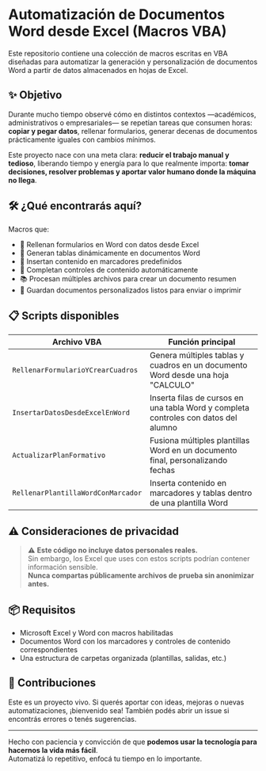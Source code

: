 # Automatización de Documentos Word desde Excel (Macros VBA)

Este repositorio contiene una colección de macros escritas en VBA diseñadas para automatizar la generación y personalización de documentos Word a partir de datos almacenados en hojas de Excel.

## ✨ Objetivo

Durante mucho tiempo observé cómo en distintos contextos —académicos, administrativos o empresariales— se repetían tareas que consumen horas: **copiar y pegar datos**, rellenar formularios, generar decenas de documentos prácticamente iguales con cambios mínimos.

Este proyecto nace con una meta clara: **reducir el trabajo manual y tedioso**, liberando tiempo y energía para lo que realmente importa: **tomar decisiones, resolver problemas y aportar valor humano donde la máquina no llega**.

## 🛠️ ¿Qué encontrarás aquí?

Macros que:

- 📄 Rellenan formularios en Word con datos desde Excel
- 🧮 Generan tablas dinámicamente en documentos Word
- 🧾 Insertan contenido en marcadores predefinidos
- 🧠 Completan controles de contenido automáticamente
- 📚 Procesan múltiples archivos para crear un documento resumen
- 📂 Guardan documentos personalizados listos para enviar o imprimir

## 📋 Scripts disponibles

| Archivo VBA                        | Función principal                                                                 |
|-----------------------------------|------------------------------------------------------------------------------------|
| `RellenarFormularioYCrearCuadros` | Genera múltiples tablas y cuadros en un documento Word desde una hoja "CALCULO"   |
| `InsertarDatosDesdeExcelEnWord`  | Inserta filas de cursos en una tabla Word y completa controles con datos del alumno |
| `ActualizarPlanFormativo`        | Fusiona múltiples plantillas Word en un documento final, personalizando fechas    |
| `RellenarPlantillaWordConMarcador` | Inserta contenido en marcadores y tablas dentro de una plantilla Word             |

## ⚠️ Consideraciones de privacidad

> ⚠️ **Este código no incluye datos personales reales.**  
> Sin embargo, los Excel que uses con estos scripts podrían contener información sensible.  
> **Nunca compartas públicamente archivos de prueba sin anonimizar antes.**

## 📦 Requisitos

- Microsoft Excel y Word con macros habilitadas
- Documentos Word con los marcadores y controles de contenido correspondientes
- Una estructura de carpetas organizada (plantillas, salidas, etc.)

## 🙌 Contribuciones

Este es un proyecto vivo. Si querés aportar con ideas, mejoras o nuevas automatizaciones, ¡bienvenido sea! También podés abrir un issue si encontrás errores o tenés sugerencias.

---

Hecho con paciencia y convicción de que **podemos usar la tecnología para hacernos la vida más fácil**.  
Automatizá lo repetitivo, enfocá tu tiempo en lo importante.

